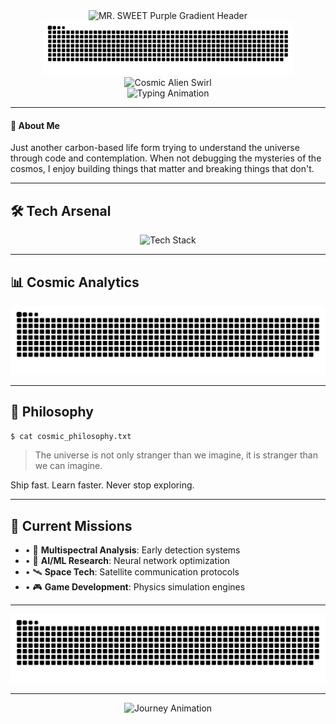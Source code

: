 <div align="center">
  <img src="https://readme-typing-svg.herokuapp.com?font=Orbitron&weight=900&size=48&duration=2000&pause=1000&color=A855F7&background=000000&center=true&vCenter=true&gradient=A855F7,8B5CF6,7C3AED&width=600&height=80&lines=MR.+SWEET;👾+MR.+SWEET+👾" alt="MR. SWEET Purple Gradient Header" />
</div>

<div align="center">
  <img src="https://raw.githubusercontent.com/Platane/snk/output/github-contribution-grid-snake-dark.svg" width="400" alt="Alien Peeking Animation" />
  <br/>
  <img src="https://media.giphy.com/media/l0HlBO7eyXzSZkJri/giphy.gif" width="150" alt="Cosmic Alien Swirl" />
</div>

<div align="center">
  <img src="https://readme-typing-svg.herokuapp.com?font=Orbitron&weight=700&size=28&duration=3000&pause=1500&color=8B5CF6&center=true&vCenter=true&multiline=true&width=600&height=120&lines=Welcome%2C+Human+👾;If+you+dare%2C+scroll+down...;You+are+now+entering+the+Sweetverse!" alt="Typing Animation" />
</div>

---
#### 💫 About Me
Just another carbon-based life form trying to understand the universe through code and contemplation. When not debugging the mysteries of the cosmos, I enjoy building things that matter and breaking things that don't.

---
## 🛠️ Tech Arsenal
<div align="center">
  <img src="https://skillicons.dev/icons?i=python,javascript,typescript,pytorch,tensorflow,docker,linux,git,vscode,github,aws&theme=dark" alt="Tech Stack" />
</div>

---
## 📊 Cosmic Analytics
<div align="center">
  <img src="https://raw.githubusercontent.com/Platane/snk/output/github-contribution-grid-snake-dark.svg" alt="Neural Network Animation" />
</div>

---
## 🌟 Philosophy
```bash
$ cat cosmic_philosophy.txt
```
> The universe is not only stranger than we imagine,
> it is stranger than we can imagine.

Ship fast. Learn faster. Never stop exploring.

---
## 🚀 Current Missions
- • 🔬 **Multispectral Analysis**: Early detection systems
- • 🤖 **AI/ML Research**: Neural network optimization  
- • 🛰️ **Space Tech**: Satellite communication protocols
- • 🎮 **Game Development**: Physics simulation engines

---
<div align="center">
  <img src="https://raw.githubusercontent.com/Platane/snk/output/github-contribution-grid-snake.svg" alt="Contribution Snake Animation" />
</div>

---
<div align="center">
  <img src="https://readme-typing-svg.herokuapp.com?font=Fira+Code&weight=500&size=22&pause=1000&color=A855F7&center=true&vCenter=true&width=435&lines=The+Journey+Continues...;Ad+Astra+Per+Aspera;🚀+Exploring+New+Frontiers+🚀;✨+To+The+Stars+✨" alt="Journey Animation" />
</div>
